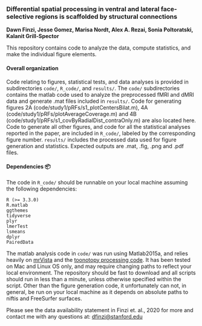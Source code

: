 ### Differential spatial processing in ventral and lateral face-selective regions is scaffolded by structural connections
**Dawn Finzi, Jesse Gomez, Marisa Nordt, Alex A. Rezai, Sonia Poltoratski, Kalanit Grill-Spector**

This repository contains code to analyze the data, compute statistics, and make the individual figure elements. 

#### Overall organization 
Code relating to figures, statistical tests, and data analyses is provided in subdirectories `code/`, `R_code/`, and `results/`. The `code/` subdirectories contains the matlab code used to analyze the preprocessed fMRI and dMRI data and generate .mat files included in `results/`. Code for generating figures 2A (code/study1/pRFs/s1_plotCentersBilat.m), 4A (code/study1/pRFs/plotAverageCoverage.m) and 4B (code/study1/pRFs/s1_covByRadialDist_contraOnly.m) are also located here. Code to generate all other figures, and code for all the statistical analyses reported in the paper, are included in `R_code/`, labeled by the corresponding figure number. `results/` includes the processed data used for figure generation and statistics.
Expected outputs are .mat, .fig, .png and .pdf files. 

#### Dependencies :package:
The code in `R_code/` should be runnable on your local machine assuming the following dependencies:
```
R (>= 3.3.0)
R.matlab
ggthemes
tidyverse
plyr
lmerTest
lsmeans
dplyr
PairedData
```

The matlab analysis code in `code/` was run using Matlab2015a, and relies heavily on [mrVista](http://github.com/vistalab) and the [toonotopy processing code](https://github.com/VPNL/toonotopy). It has been tested on Mac and Linux OS only, and may require changing paths to reflect your local environment. The repository should be fast to download and all scripts should run in less than a minute, unless otherwise specified within the script. Other than the figure generation code, it unfortunately can not, in general, be run on your local machine as it depends on absolute paths to niftis and FreeSurfer surfaces. 

Please see the data availability statement in Finzi et. al., 2020 for more and contact me with any questions at: <dfinzi@stanford.edu>
